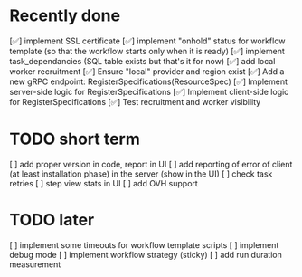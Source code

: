 # Recently done

[✅] implement SSL certificate
[✅] implement "onhold" status for workflow template (so that the workflow starts only when it is ready)
[✅] implement task_dependancies (SQL table exists but that's it for now)
[✅] add local worker recruitment
  [✅] Ensure "local" provider and region exist
  [✅] Add a new gRPC endpoint: RegisterSpecifications(ResourceSpec)
  [✅] Implement server-side logic for RegisterSpecifications
  [✅] Implement client-side logic for RegisterSpecifications
  [✅] Test recruitment and worker visibility

# TODO short term

[ ] add proper version in code, report in UI
[ ] add reporting of error of client (at least installation phase) in the server (show in the UI)
[ ] check task retries
[ ] step view stats in UI
[ ] add OVH support

# TODO later

[ ] implement some timeouts for workflow template scripts
[ ] implement debug mode
[ ] implement workflow strategy (sticky)
[ ] add run duration measurement